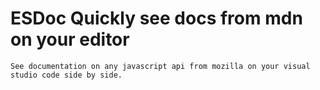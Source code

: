 # ESDoc Quickly see docs from mdn on your editor

    See documentation on any javascript api from mozilla on your visual studio code side by side.

